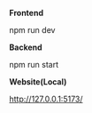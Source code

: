 **Frontend** 

npm run dev

**Backend** 

npm run start

**Website(Local)**

http://127.0.0.1:5173/
